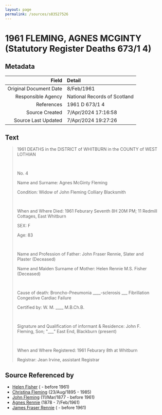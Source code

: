 ```yaml
---
layout: page
permalink: /sources/s83527526
---
```


# 1961 FLEMING, AGNES MCGINTY (Statutory Register Deaths 673/1 4)

## Metadata

Field | Detail
---:|:---
Original Document Date | 8/Feb/1961
Responsible Agency | National Records of Scotland
References | 1961 D 673/1 4
Source Created | 7/Apr/2024 17:16:58
Source Last Updated | 7/Apr/2024 19:27:26

## Text

> 1961 DEATHS in the DISTRICT of WHITBURN in the COUNTY of WEST LOTHIAN
>
> <br/>
>
> No. 4
>
> Name and Surname: Agnes McGinty Fleming
>
> Condition: Widow of John Fleming Colliary Blacksmith
>
> <br/>
>
> When and Where Died: 1961 Feburary Seventh 8H 20M PM; 11 Redmill Cottages, East Whitburn
>
> SEX: F
>
> Age: 83
>
> <br/>
>
> Name and Profession of Father: John Fraser Rennie, Slater and Plaster (Deceased)
>
> Name and Maiden Surname of Mother: Helen Rennie M.S. Fisher (Deceased)
>
> <br/>
>
> Cause of death: Broncho-Pneumonia ____-sclerosis ___ Fibrillation Congestive Cardiac Failure
>
> Certified by: W. M. ____ M.B.Ch.B.
>
> <br/>
>
> Signature and Qualification of informant & Residence: John F. Fleming, Son; "___" East End, Blackburn (present)
>
> <br/>
>
> When and Where Registered: 1961 Feburary 8th at Whitburn
>
> Registrar: Jean Irvine, assistant Registrar
>

## Source Referenced by

* [Helen Fisher](../people/@31266751@-helen-fisher-b-d1961.md) ( - before 1961)
* [Christina Fleming](../people/@89446044@-christina-fleming-b1895-8-23-d1985.md) (23/Aug/1895 - 1985)
* [John Fleming](../people/@49475976@-john-fleming-b1877-3-11-d1961.md) (11/Mar/1877 - before 1961)
* [Agnes Rennie](../people/@57426108@-agnes-rennie-b1878-d1961-2-7.md) (1878 - 7/Feb/1961)
* [James Fraser Rennie](../people/@2624560@-james-fraser-rennie-b-d1961.md) ( - before 1961)
